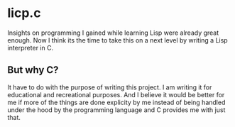 # licp.c
Insights on programming I gained while learning Lisp were already great enough. Now I think its the time to take this on a next level by writing a Lisp interpreter in C.

## But why C?
It have to do with the purpose of writing this project. I am writing it for educational and recreational purposes. And I believe it would be better for me if more of the things are done explicity by me instead of being handled under the hood by the programming language and C provides me with just that.
